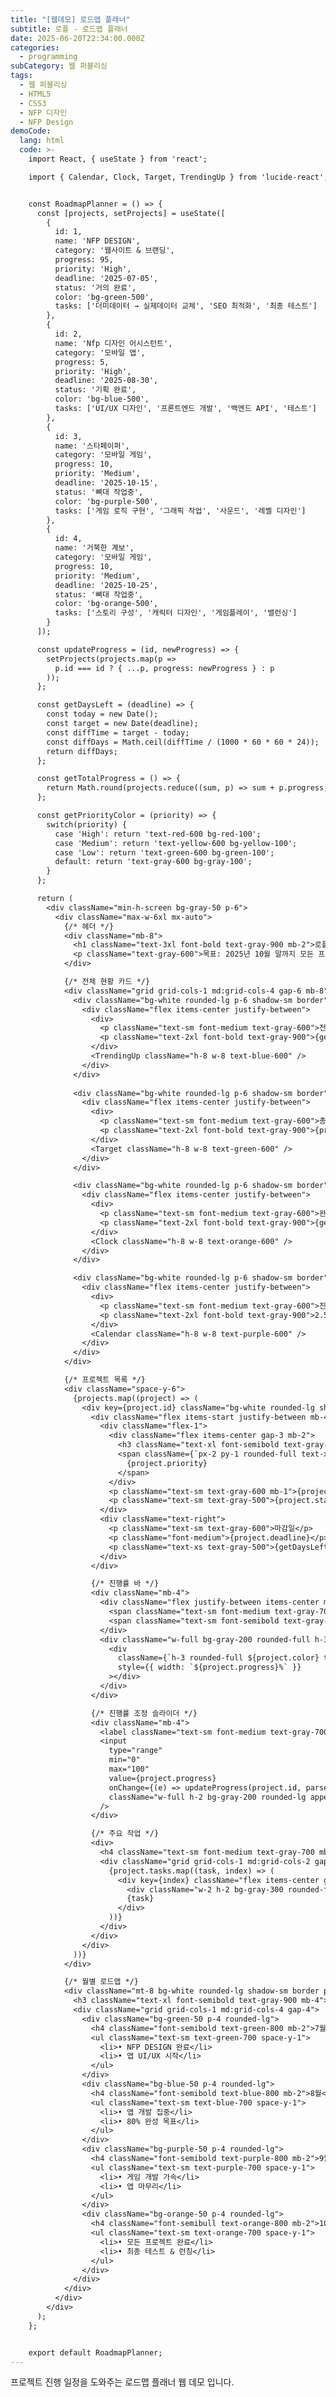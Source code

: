 ```yaml
---
title: "[웹데모] 로드맵 플래너"
subtitle: 로플 - 로드맵 플래너
date: 2025-06-20T22:34:00.000Z
categories:
  - programming
subCategory: 웹 퍼블리싱
tags:
  - 웹 퍼블리싱
  - HTML5
  - CSS3
  - NFP 디자인
  - NFP Design
demoCode:
  lang: html
  code: >-
    import React, { useState } from 'react';

    import { Calendar, Clock, Target, TrendingUp } from 'lucide-react';


    const RoadmapPlanner = () => {
      const [projects, setProjects] = useState([
        {
          id: 1,
          name: 'NFP DESIGN',
          category: '웹사이트 & 브랜딩',
          progress: 95,
          priority: 'High',
          deadline: '2025-07-05',
          status: '거의 완료',
          color: 'bg-green-500',
          tasks: ['더미데이터 → 실제데이터 교체', 'SEO 최적화', '최종 테스트']
        },
        {
          id: 2,
          name: 'Nfp 디자인 어시스턴트',
          category: '모바일 앱',
          progress: 5,
          priority: 'High',
          deadline: '2025-08-30',
          status: '기획 완료',
          color: 'bg-blue-500',
          tasks: ['UI/UX 디자인', '프론트엔드 개발', '백엔드 API', '테스트']
        },
        {
          id: 3,
          name: '스타페이퍼',
          category: '모바일 게임',
          progress: 10,
          priority: 'Medium',
          deadline: '2025-10-15',
          status: '뼈대 작업중',
          color: 'bg-purple-500',
          tasks: ['게임 로직 구현', '그래픽 작업', '사운드', '레벨 디자인']
        },
        {
          id: 4,
          name: '거북한 계보',
          category: '모바일 게임',
          progress: 10,
          priority: 'Medium',
          deadline: '2025-10-25',
          status: '뼈대 작업중',
          color: 'bg-orange-500',
          tasks: ['스토리 구성', '캐릭터 디자인', '게임플레이', '밸런싱']
        }
      ]);

      const updateProgress = (id, newProgress) => {
        setProjects(projects.map(p => 
          p.id === id ? { ...p, progress: newProgress } : p
        ));
      };

      const getDaysLeft = (deadline) => {
        const today = new Date();
        const target = new Date(deadline);
        const diffTime = target - today;
        const diffDays = Math.ceil(diffTime / (1000 * 60 * 60 * 24));
        return diffDays;
      };

      const getTotalProgress = () => {
        return Math.round(projects.reduce((sum, p) => sum + p.progress, 0) / projects.length);
      };

      const getPriorityColor = (priority) => {
        switch(priority) {
          case 'High': return 'text-red-600 bg-red-100';
          case 'Medium': return 'text-yellow-600 bg-yellow-100';
          case 'Low': return 'text-green-600 bg-green-100';
          default: return 'text-gray-600 bg-gray-100';
        }
      };

      return (
        <div className="min-h-screen bg-gray-50 p-6">
          <div className="max-w-6xl mx-auto">
            {/* 헤더 */}
            <div className="mb-8">
              <h1 className="text-3xl font-bold text-gray-900 mb-2">로플 - 로드맵 플래너</h1>
              <p className="text-gray-600">목표: 2025년 10월 말까지 모든 프로젝트 완수 🎯</p>
            </div>

            {/* 전체 현황 카드 */}
            <div className="grid grid-cols-1 md:grid-cols-4 gap-6 mb-8">
              <div className="bg-white rounded-lg p-6 shadow-sm border">
                <div className="flex items-center justify-between">
                  <div>
                    <p className="text-sm font-medium text-gray-600">전체 진행률</p>
                    <p className="text-2xl font-bold text-gray-900">{getTotalProgress()}%</p>
                  </div>
                  <TrendingUp className="h-8 w-8 text-blue-600" />
                </div>
              </div>
              
              <div className="bg-white rounded-lg p-6 shadow-sm border">
                <div className="flex items-center justify-between">
                  <div>
                    <p className="text-sm font-medium text-gray-600">총 프로젝트</p>
                    <p className="text-2xl font-bold text-gray-900">{projects.length}개</p>
                  </div>
                  <Target className="h-8 w-8 text-green-600" />
                </div>
              </div>

              <div className="bg-white rounded-lg p-6 shadow-sm border">
                <div className="flex items-center justify-between">
                  <div>
                    <p className="text-sm font-medium text-gray-600">완료까지</p>
                    <p className="text-2xl font-bold text-gray-900">{getDaysLeft('2025-10-31')}일</p>
                  </div>
                  <Clock className="h-8 w-8 text-orange-600" />
                </div>
              </div>

              <div className="bg-white rounded-lg p-6 shadow-sm border">
                <div className="flex items-center justify-between">
                  <div>
                    <p className="text-sm font-medium text-gray-600">진행 기간</p>
                    <p className="text-2xl font-bold text-gray-900">2.5개월</p>
                  </div>
                  <Calendar className="h-8 w-8 text-purple-600" />
                </div>
              </div>
            </div>

            {/* 프로젝트 목록 */}
            <div className="space-y-6">
              {projects.map((project) => (
                <div key={project.id} className="bg-white rounded-lg shadow-sm border p-6">
                  <div className="flex items-start justify-between mb-4">
                    <div className="flex-1">
                      <div className="flex items-center gap-3 mb-2">
                        <h3 className="text-xl font-semibold text-gray-900">{project.name}</h3>
                        <span className={`px-2 py-1 rounded-full text-xs font-medium ${getPriorityColor(project.priority)}`}>
                          {project.priority}
                        </span>
                      </div>
                      <p className="text-sm text-gray-600 mb-1">{project.category}</p>
                      <p className="text-sm text-gray-500">{project.status}</p>
                    </div>
                    <div className="text-right">
                      <p className="text-sm text-gray-600">마감일</p>
                      <p className="font-medium">{project.deadline}</p>
                      <p className="text-xs text-gray-500">{getDaysLeft(project.deadline)}일 남음</p>
                    </div>
                  </div>

                  {/* 진행률 바 */}
                  <div className="mb-4">
                    <div className="flex justify-between items-center mb-2">
                      <span className="text-sm font-medium text-gray-700">진행률</span>
                      <span className="text-sm font-semibold text-gray-900">{project.progress}%</span>
                    </div>
                    <div className="w-full bg-gray-200 rounded-full h-3">
                      <div 
                        className={`h-3 rounded-full ${project.color} transition-all duration-300`}
                        style={{ width: `${project.progress}%` }}
                      ></div>
                    </div>
                  </div>

                  {/* 진행률 조정 슬라이더 */}
                  <div className="mb-4">
                    <label className="text-sm font-medium text-gray-700 mb-2 block">진행률 업데이트</label>
                    <input
                      type="range"
                      min="0"
                      max="100"
                      value={project.progress}
                      onChange={(e) => updateProgress(project.id, parseInt(e.target.value))}
                      className="w-full h-2 bg-gray-200 rounded-lg appearance-none cursor-pointer"
                    />
                  </div>

                  {/* 주요 작업 */}
                  <div>
                    <h4 className="text-sm font-medium text-gray-700 mb-2">주요 작업</h4>
                    <div className="grid grid-cols-1 md:grid-cols-2 gap-2">
                      {project.tasks.map((task, index) => (
                        <div key={index} className="flex items-center gap-2 text-sm text-gray-600">
                          <div className="w-2 h-2 bg-gray-300 rounded-full"></div>
                          {task}
                        </div>
                      ))}
                    </div>
                  </div>
                </div>
              ))}
            </div>

            {/* 월별 로드맵 */}
            <div className="mt-8 bg-white rounded-lg shadow-sm border p-6">
              <h3 className="text-xl font-semibold text-gray-900 mb-4">월별 로드맵</h3>
              <div className="grid grid-cols-1 md:grid-cols-4 gap-4">
                <div className="bg-green-50 p-4 rounded-lg">
                  <h4 className="font-semibold text-green-800 mb-2">7월</h4>
                  <ul className="text-sm text-green-700 space-y-1">
                    <li>• NFP DESIGN 완료</li>
                    <li>• 앱 UI/UX 시작</li>
                  </ul>
                </div>
                <div className="bg-blue-50 p-4 rounded-lg">
                  <h4 className="font-semibold text-blue-800 mb-2">8월</h4>
                  <ul className="text-sm text-blue-700 space-y-1">
                    <li>• 앱 개발 집중</li>
                    <li>• 80% 완성 목표</li>
                  </ul>
                </div>
                <div className="bg-purple-50 p-4 rounded-lg">
                  <h4 className="font-semibold text-purple-800 mb-2">9월</h4>
                  <ul className="text-sm text-purple-700 space-y-1">
                    <li>• 게임 개발 가속</li>
                    <li>• 앱 마무리</li>
                  </ul>
                </div>
                <div className="bg-orange-50 p-4 rounded-lg">
                  <h4 className="font-semibull text-orange-800 mb-2">10월</h4>
                  <ul className="text-sm text-orange-700 space-y-1">
                    <li>• 모든 프로젝트 완료</li>
                    <li>• 최종 테스트 & 런칭</li>
                  </ul>
                </div>
              </div>
            </div>
          </div>
        </div>
      );
    };


    export default RoadmapPlanner;
---
```

프로젝트 진행 일정을 도와주는 로드맵 플래너 웹 데모 입니다.
